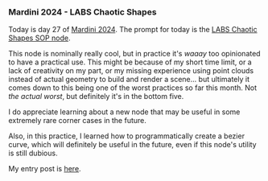 ### Mardini 2024 - LABS Chaotic Shapes

Today is day 27 of [Mardini 2024][mardini-2024]. The prompt for today is the [LABS
Chaotic Shapes SOP node][labs-chaotic-shapes-sop].

This node is nominally really cool, but in practice it's _waaay_ too opinionated to have
a practical use. This might be because of my short time limit, or a lack of creativity on
my part, or my missing experience using point clouds instead of actual geometry to
build and render a scene... but ultimately it comes down to this being one of the worst
practices so far this month. Not _the actual worst_, but definitely it's in the bottom
five.

I do appreciate learning about a new node that may be useful in some extremely rare
corner cases in the future.

Also, in this practice, I learned how to programmatically create a bezier curve, which
will definitely be useful in the future, even if this node's utility is still dubious.

My entry post is [here][entry-post].

[mardini-2024]: https://www.sidefx.com/community-main-menu/contests-jams/mardini-2024/
[labs-chaotic-shapes-sop]: https://www.sidefx.com/docs/houdini/nodes/sop/labs--chaotic_shapes-1.0.html
[entry-post]: https://www.sidefx.com/forum/topic/95197/?page=1#post-417974
